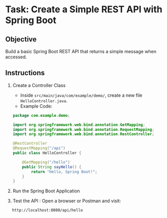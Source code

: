 #  Task: Create a Simple REST API with Spring Boot  

##  Objective  
Build a basic Spring Boot REST API that returns a simple message when accessed.  

##  Instructions  

1. Create a Controller Class  
   - Inside `src/main/java/com/example/demo/`, create a new file `HelloController.java`.  
   - Example Code:  

   ```java
   package com.example.demo;

   import org.springframework.web.bind.annotation.GetMapping;
   import org.springframework.web.bind.annotation.RequestMapping;
   import org.springframework.web.bind.annotation.RestController;
   
   @RestController
   @RequestMapping("/api")
   public class HelloController {

       @GetMapping("/hello")
       public String sayHello() {
           return "Hello, Spring Boot!";
       }
   }

2. Run the Spring Boot Application  

3. Test the API : Open a browser or Postman and visit:  

```bash
   http://localhost:8080/api/hello
